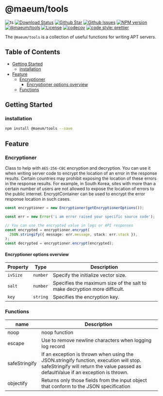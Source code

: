 # @maeum/tools

![ts](https://flat.badgen.net/badge/Built%20With/TypeScript/blue)
[![Download Status](https://img.shields.io/npm/dw/@maeum/tools.svg?style=flat-square)](https://npmcharts.com/compare/@maeum/tools)
[![Github Star](https://img.shields.io/github/stars/maeumjs/tools.svg?style=flat-square)](https://github.com/maeumjs/tools)
[![Github Issues](https://img.shields.io/github/issues-raw/maeumjs/tools.svg?style=flat-square)](https://github.com/maeumjs/tools/issues)
[![NPM version](https://img.shields.io/npm/v/@maeum/tools.svg?style=flat-square)](https://www.npmjs.com/package/@maeum/tools)
[![@maeum/tools](https://github.com/maeumjs/tools/actions/workflows/ci.yml/badge.svg?style=flat-square)](https://github.com/maeumjs/tools/actions/workflows/ci.yml)
[![License](https://img.shields.io/npm/l/@maeum/tools.svg?style=flat-square)](https://github.com/maeumjs/tools/blob/master/LICENSE)
[![codecov](https://codecov.io/gh/imjuni/tools/branch/master/graph/badge.svg?token=cYJEAvZUFU)](https://codecov.io/gh/maeum/tools)
[![code style: prettier](https://img.shields.io/badge/code_style-prettier-ff69b4.svg?style=flat-square)](https://github.com/prettier/prettier)

The `@maeum/tools` is a collection of useful functions for writing APT servers.

## Table of Contents <!-- omit in toc -->

- [Getting Started](#getting-started)
  - [installation](#installation)
- [Feature](#feature)
  - [Encryptioner](#encryptioner)
    - [Encryptioner options overview](#encryptioner-options-overview)
  - [Functions](#functions)

## Getting Started

### installation

```bash
npm install @maeum/tools --save
```

## Feature

### Encryptioner

Class to help with `AES-256-CBC` encryption and decryption. You can use it when writing server code to encrypt the location of an error in the response results. Certain countries may prohibit exposing the location of these errors in the response results. For example, in South Korea, sites with more than a certain number of users are not allowed to expose the location of errors to the public internet. EncryptContainer can be used to encrypt the error response location in such cases.

```ts
const encryptioner = new Encryptioner(getEncryptionerOptions());

const err = new Error('i am error raised your specific source code');

// You can use the encrypted value in logs or API responses
const encrypted = encryptioner.encrypt(
  JSON.stringify({ message: err.message, stack: err.stack }),
);
const decrypted = encryptioner.encrypt(encrypted);
```

#### Encryptioner options overview

| Property | Type     | Description                                                               |
| -------- | -------- | ------------------------------------------------------------------------- |
| `ivSize` | `number` | Specify the initialize vector size.                                       |
| `salt`   | `number` | Specifies the maximum size of the salt to make decryption more difficult. |
| `key`    | `string` | Specifies the encryption key.                                             |

### Functions

| name          | Description                                                                                                                                        |
| ------------- | -------------------------------------------------------------------------------------------------------------------------------------------------- |
| noop          | noop function                                                                                                                                          |
| escape        | Use to remove newline characters when logging log record                                                                                     |
| safeStringify | If an exception is thrown when using the JSON.stringify function, execution will stop. safeStringify will return the value passed as defaultValue if an exception is thrown. |
| objectify     | Returns only those fields from the input object that conform to the JSON specification                                                                                    |
